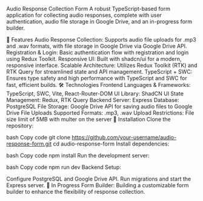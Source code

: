 Audio Response Collection Form
A robust TypeScript-based form application for collecting audio responses, complete with user authentication, audio file storage in Google Drive, and an in-progress form builder.

🚀 Features
Audio Response Collection: Supports audio file uploads for .mp3 and .wav formats, with file storage in Google Drive via Google Drive API.
Registration & Login: Basic authentication flow with registration and login using Redux Toolkit.
Responsive UI: Built with shadcn/ui for a modern, responsive interface.
Scalable Architecture: Utilizes Redux Toolkit (RTK) and RTK Query for streamlined state and API management.
TypeScript + SWC: Ensures type safety and high performance with TypeScript and SWC for fast, efficient builds.
🛠️ Technologies
Frontend
Languages & Frameworks: TypeScript, SWC, Vite, React-Router-DOM
UI Library: ShadCN UI
State Management: Redux, RTK Query
Backend
Server: Express
Database: PostgreSQL
File Storage: Google Drive API for saving audio files to Google Drive
File Uploads
Supported Formats: .mp3, .wav
Upload Restrictions: File size limit of 5MB with multer on the server
🔧 Installation
Clone the repository:

bash
Copy code
git clone https://github.com/your-username/audio-response-form.git
cd audio-response-form
Install dependencies:

bash
Copy code
npm install
Run the development server:

bash
Copy code
npm run dev
Backend Setup:

Configure PostgreSQL and Google Drive API.
Run migrations and start the Express server.
📅 In Progress
Form Builder: Building a customizable form builder to enhance the flexibility of response collection.
